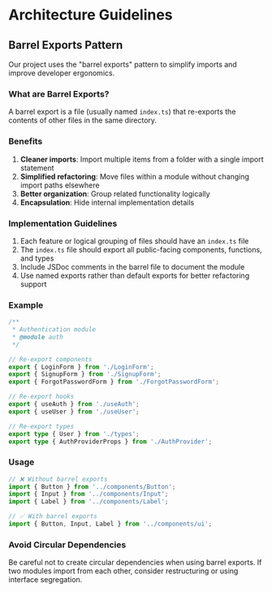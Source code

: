 
# Architecture Guidelines

## Barrel Exports Pattern

Our project uses the "barrel exports" pattern to simplify imports and improve developer ergonomics.

### What are Barrel Exports?

A barrel export is a file (usually named `index.ts`) that re-exports the contents of other files in the same directory.

### Benefits

1. **Cleaner imports**: Import multiple items from a folder with a single import statement
2. **Simplified refactoring**: Move files within a module without changing import paths elsewhere
3. **Better organization**: Group related functionality logically
4. **Encapsulation**: Hide internal implementation details

### Implementation Guidelines

1. Each feature or logical grouping of files should have an `index.ts` file
2. The `index.ts` file should export all public-facing components, functions, and types
3. Include JSDoc comments in the barrel file to document the module
4. Use named exports rather than default exports for better refactoring support

### Example

```typescript
/**
 * Authentication module
 * @module auth
 */

// Re-export components
export { LoginForm } from './LoginForm';
export { SignupForm } from './SignupForm';
export { ForgotPasswordForm } from './ForgotPasswordForm';

// Re-export hooks
export { useAuth } from './useAuth';
export { useUser } from './useUser';

// Re-export types
export type { User } from './types';
export type { AuthProviderProps } from './AuthProvider';
```

### Usage

```typescript
// ❌ Without barrel exports
import { Button } from '../components/Button';
import { Input } from '../components/Input';
import { Label } from '../components/Label';

// ✅ With barrel exports
import { Button, Input, Label } from '../components/ui';
```

### Avoid Circular Dependencies

Be careful not to create circular dependencies when using barrel exports. If two modules import from each other, consider restructuring or using interface segregation.
